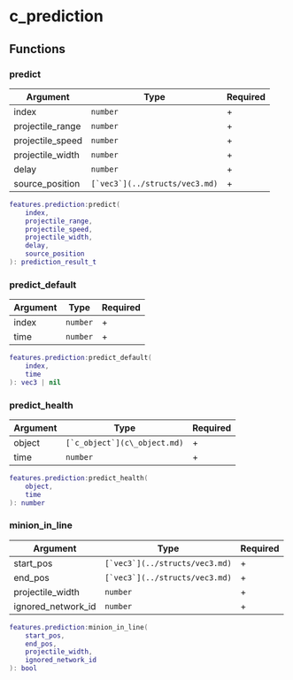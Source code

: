 # c\_prediction

## Functions

### predict

| Argument          | Type                             | Required |
| ----------------- | -------------------------------- | -------- |
| index             | `number`                         | +        |
| projectile\_range | `number`                         | +        |
| projectile\_speed | `number`                         | +        |
| projectile\_width | `number`                         | +        |
| delay             | `number`                         | +        |
| source\_position  | ``[`vec3`](../structs/vec3.md)`` | +        |

```lua
features.prediction:predict( 
    index,
    projectile_range,
    projectile_speed,
    projectile_width,
    delay,
    source_position
): prediction_result_t
```

### predict\_default

| Argument | Type     | Required |
| -------- | -------- | -------- |
| index    | `number` | +        |
| time     | `number` | +        |

```lua
features.prediction:predict_default( 
    index,
    time
): vec3 | nil
```

### predict\_health

| Argument | Type                           | Required |
| -------- | ------------------------------ | -------- |
| object   | ``[`c_object`](c\_object.md)`` | +        |
| time     | `number`                       | +        |

```lua
features.prediction:predict_health( 
    object,
    time
): number
```

### minion\_in\_line

| Argument             | Type                             | Required |
| -------------------- | -------------------------------- | -------- |
| start\_pos           | ``[`vec3`](../structs/vec3.md)`` | +        |
| end\_pos             | ``[`vec3`](../structs/vec3.md)`` | +        |
| projectile\_width    | `number`                         | +        |
| ignored\_network\_id | `number`                         | +        |

```lua
features.prediction:minion_in_line( 
    start_pos,
    end_pos,
    projectile_width,
    ignored_network_id
): bool
```
